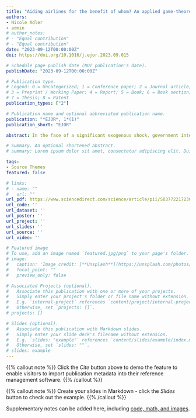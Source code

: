 ```yaml
---
title: "Aiding airlines for the benefit of whom? An applied game-theoretic approach"
authors:
- Nicole Adler
- admin
# author_notes:
# - "Equal contribution"
# - "Equal contribution"
date: "2023-09-12T00:00:00Z"
doi: https://doi.org/10.1016/j.ejor.2023.09.015

# Schedule page publish date (NOT publication's date).
publishDate: "2023-09-12T00:00:00Z"

# Publication type.
# Legend: 0 = Uncategorized; 1 = Conference paper; 2 = Journal article;
# 3 = Preprint / Working Paper; 4 = Report; 5 = Book; 6 = Book section;
# 7 = Thesis; 8 = Patent
publication_types: ["2"]

# Publication name and optional abbreviated publication name.
publication: "*EJOR*, 1*(1)"
publication_short: "EJOR"

abstract: In the face of a significant exogenous shock, government intervention may be required at the level of an industry in order to preserve the market. By employing a game engineering approach, we develop a model to test the potential impact of varying types of bailout schemes on network oriented industries facing such a shock. Investigating the European aviation market, served by both legacy and low-cost carriers, we assess whether the forms of aid offered during the Covid-19 pandemic may lead to changes in market equilibrium outcomes over the coming years. Airlines choose the size of their fleet, schedule and airfares across the network and compete for market share. The social welfare analysis suggests that the European Commission has likely distorted competition in the aviation markets by allowing Member States to provide different types of rescue packages. In addition, we show that the most efficient solution would have been to coordinate state aid, preferably in the form of time-limited loans. Furthermore, the approach could be applied as a screening tool by governments when considering bailout requests. Its application ex-ante allows policymakers to assess the likelihood of taxpayers receiving a return on their investment.

# Summary. An optional shortened abstract.
# summary: Lorem ipsum dolor sit amet, consectetur adipiscing elit. Duis posuere tellus ac convallis placerat. Proin tincidunt magna sed ex sollicitudin condimentum.

tags:
- Source Themes
featured: false

# links:
# - name: ""
#   url: ""
url_pdf: https://www.sciencedirect.com/science/article/pii/S037722172300718X
url_code: ''
url_dataset: ''
url_poster: ''
url_project: ''
url_slides: ''
url_source: ''
url_video: ''

# Featured image
# To use, add an image named `featured.jpg/png` to your page's folder. 
# image:
#   caption: 'Image credit: [**Unsplash**](https://unsplash.com/photos/jdD8gXaTZsc)'
#   focal_point: ""
#   preview_only: false

# Associated Projects (optional).
#   Associate this publication with one or more of your projects.
#   Simply enter your project's folder or file name without extension.
#   E.g. `internal-project` references `content/project/internal-project/index.md`.
#   Otherwise, set `projects: []`.
# projects: []

# Slides (optional).
#   Associate this publication with Markdown slides.
#   Simply enter your slide deck's filename without extension.
#   E.g. `slides: "example"` references `content/slides/example/index.md`.
#   Otherwise, set `slides: ""`.
# slides: example
---
```


{{% callout note %}}
Click the *Cite* button above to demo the feature to enable visitors to import publication metadata into their reference management software.
{{% /callout %}}

{{% callout note %}}
Create your slides in Markdown - click the *Slides* button to check out the example.
{{% /callout %}}

Supplementary notes can be added here, including [code, math, and images](https://wowchemy.com/docs/writing-markdown-latex/).

